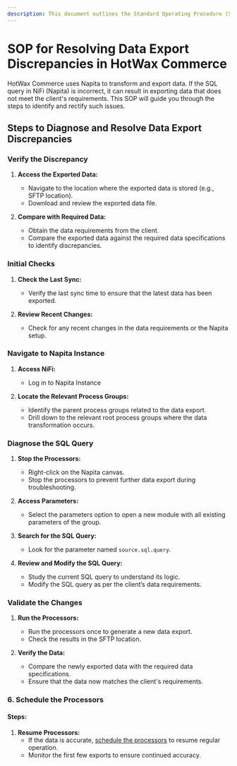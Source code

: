```yaml
---
description: This document outlines the Standard Operating Procedure (SOP) for diagnosing and resolving issues where the data exported from HotWax Commerce does not match the required data specifications.
---
```


# SOP for Resolving Data Export Discrepancies in HotWax Commerce

HotWax Commerce uses Napita to transform and export data. If the SQL query in NiFi (Napita) is incorrect, it can result in exporting data that does not meet the client's requirements. This SOP will guide you through the steps to identify and rectify such issues.

## Steps to Diagnose and Resolve Data Export Discrepancies

### Verify the Discrepancy

1. **Access the Exported Data:**
   - Navigate to the location where the exported data is stored (e.g., SFTP location).
   - Download and review the exported data file.

2. **Compare with Required Data:**
   - Obtain the data requirements from the client.
   - Compare the exported data against the required data specifications to identify discrepancies.

### Initial Checks

1. **Check the Last Sync:**
   - Verify the last sync time to ensure that the latest data has been exported.
   
2. **Review Recent Changes:**
   - Check for any recent changes in the data requirements or the Napita setup.

### Navigate to Napita Instance

1. **Access NiFi:**
   - Log in to Napita Instance

2. **Locate the Relevant Process Groups:**
   - Identify the parent process groups related to the data export.
   - Drill down to the relevant root process groups where the data transformation occurs.

### Diagnose the SQL Query

1. **Stop the Processors:**
   - Right-click on the Napita canvas.
   - Stop the processors to prevent further data export during troubleshooting.

2. **Access Parameters:**
   - Select the parameters option to open a new module with all existing parameters of the group.

3. **Search for the SQL Query:**
   - Look for the parameter named `source.sql.query`.

4. **Review and Modify the SQL Query:**
   - Study the current SQL query to understand its logic.
   - Modify the SQL query as per the client’s data requirements.

### Validate the Changes

1. **Run the Processors:**
   - Run the processors once to generate a new data export.
   - Check the results in the SFTP location.

2. **Verify the Data:**
   - Compare the newly exported data with the required data specifications.
   - Ensure that the data now matches the client's requirements.

### 6. Schedule the Processors

#### Steps:

1. **Resume Processors:**
   - If the data is accurate, [schedule the processors](../schedule-processors.md) to resume regular operation.
   - Monitor the first few exports to ensure continued accuracy.
